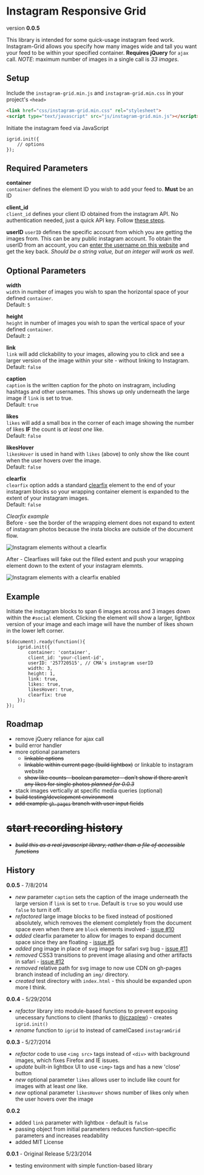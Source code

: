 Instagram Responsive Grid
=========================

version **0.0.5**

This library is intended for some quick-usage instagram feed work. Instagram-Grid allows you specify how many images wide and tall you want your feed to be within your specified container. **Requires jQuery** for `ajax` call. *NOTE*: maximum number of images in a single call is *33 images*.

## Setup

Include the `instagram-grid.min.js` and `instagram-grid.min.css` in your project's `<head>`

```HTML
<link href="css/instagram-grid.min.css" rel="stylesheet">
<script type="text/javascript" src="js/instagram-grid.min.js"></script>
```

Initiate the instagram feed via JavaScript

```JS
igrid.init({
	// options
});
```

## Required Parameters

**container**   
`container` defines the element ID you wish to add your feed to. **Must** be an ID

**client_id**   
`client_id` defines your client ID obtained from the instagram API. No authentication needed, just a quick API key. Follow [these steps](https://github.com/svmatthews/instagram-access-token-generation).

**userID**
`userID` defines the specific account from which you are getting the images from. This can be any public instagram account. To obtain the userID from an account, you can [enter the username on this website](http://jelled.com/instagram/lookup-user-id#) and get the key back. *Should be a string value, but an integer will work as well*.

## Optional Parameters

**width**   
`width` in number of images you wish to span the horizontal space of your defined `container`.   
Default: `5`

**height**   
`height` in number of images you wish to span the vertical space of your defined `container`.   
Default: `2`

**link**   
`link` will add clickability to your images, allowing you to click and see a larger version of the image within your site - without linking to Instagram.   
Default: `false`

**caption**   
`caption` is the written caption for the photo on instragram, including hashtags and other usernames. This shows up only underneath the large image if `link` is set to true.   
Default: `true`

**likes**   
`likes` will add a small box in the corner of each image showing the number of likes **IF** the count is *at least one* like.   
Default: `false`

**likesHover**   
`likesHover` is used in hand with `likes` (above) to only show the like count when the user hovers over the image.   
Default: `false`

**clearfix**   
`clearfix` option adds a standard [clearfix](http://nicolasgallagher.com/micro-clearfix-hack/) element to the end of your instagram blocks so your wrapping container element is expanded to the extent of your instagram images.   
Default: `false`

*Clearfix example*   
Before - see the border of the wrapping element does not expand to extent of instagram photos because the insta blocks are outside of the document flow.

![Instagram elements without a clearfix](img/clearfix-before.png)

After - Clearfixes will fake out the filled extent and push your wrapping element down to the extent of your instagram elemnts.

![Instagram elements with a clearfix enabled](img/clearfix-after.png)

## Example

Initiate the instagram blocks to span 6 images across and 3 images down within the `#social` element. Clicking the element will show a larger, lightbox version of your image and each image will have the number of likes shown in the lower left corner.

```JS
$(document).ready(function(){
	igrid.init({
		container: 'container',
		client_id: 'your-client-id',
		userID: '257720515', // CMA's instagram userID
		width: 3,
		height: 1,
		link: true,
		likes: true,
		likesHover: true,
		clearfix: true
	});
});
```

## Roadmap

* remove jQuery reliance for ajax call
* build error handler
* more optional parameters
	* ~~linkable options~~
	* ~~linkable within current page (build lightbox)~~ or linkable to instagram website
	* ~~show like counts - boolean parameter - don't show if there aren't any likes for single photos *planned for 0.0.3*~~
* stack images vertically at specific media queries (optional)
* ~~build testing/development environment~~
* ~~add example `gh-pages` branch with user input fields~~
# ~~start recording history~~
* ~~*build this as a real javascript library, rather than a file of accessible functions*~~

## History

**0.0.5** - 7/8/2014

* *new* parameter `caption` sets the caption of the image underneath the large version if `link` is set to `true`. Default is `true` so you would use `false` to turn it off.
* *refactored* large image blocks to be fixed instead of positioned absolutely, which removes the element completely from the document space even when there are `block` elements involved - [issue #10](https://github.com/cmaseattle/instagram-grid/issues/10)
* *added* clearfix parameter to allow for images to expand document space since they are floating - [issue #5](https://github.com/cmaseattle/instagram-grid/issues/5)
* *added* png image in place of svg image for safari svg bug - [issue #11](https://github.com/cmaseattle/instagram-grid/issues/11)
* *removed* CSS3 transitions to prevent image aliasing and other artifacts in safari - [issue #12](https://github.com/cmaseattle/instagram-grid/issues/12)
* *removed* relative path for svg image to now use CDN on gh-pages branch instead of including an `img/` directory.
* *created* test directory with `index.html` - this should be expanded upon more I think.

**0.0.4** - 5/29/2014

* *refactor* library into module-based functions to prevent exposing unecessary functions to client (thanks to [@jczaplew](https://github.com/jczaplew)) - creates `igrid.init()`
* *rename* function to `igrid` to instead of camelCased `instagramGrid`

**0.0.3** - 5/27/2014

* *refactor* code to use `<img src>` tags instead of `<div>` with background images, which fixes Firefox and IE issues.
* *update* built-in lightbox UI to use `<img>` tags and has a new 'close' button
* *new* optional parameter `likes` allows user to include like count for images with at least *one* like.
* *new* optional parameter `likesHover` shows number of likes only when the user hovers over the image

**0.0.2**

* added `link` parameter with lightbox - default is `false`
* passing object from initial parameters reduces function-specific parameters and increases readability
* added MIT License

**0.0.1** - Original Release 5/23/2014

* testing environment with simple function-based library
